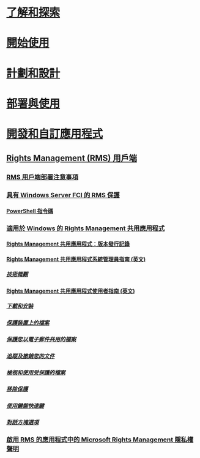 # [了解和探索](/rights-management/understand-explore/azure-rights-management)
# [開始使用](/rights-management/get-started/requirements-azure-rms)
# [計劃和設計](/rights-management/plan-design/deployment-roadmap)
# [部署與使用](/rights-management/deploy-use/activate-service)
# [開發和自訂應用程式](/rights-management/develop/developers-guide)
## [Rights Management (RMS) 用戶端](./use-client.md)
### [RMS 用戶端部署注意事項](./client-deployment-notes.md)
### [具有 Windows Server FCI 的 RMS 保護](./configure-fci.md)
#### [PowerShell 指令碼](./fci-script.md)
### [適用於 Windows 的 Rights Management 共用應用程式](./sharing-app-windows.md)
#### [Rights Management 共用應用程式：版本發行記錄](./sharing-app-version-release-history.md)
#### [Rights Management 共用應用程式系統管理員指南 (英文)](./sharing-app-admin-guide.md)
##### [技術概觀](sharing-app-admin-guide-technical.md)
#### [Rights Management 共用應用程式使用者指南 (英文)](./sharing-app-user-guide.md)
##### [下載和安裝](./install-sharing-app.md)
##### [保護裝置上的檔案](./sharing-app-protect-in-place.md)
##### [保護您以電子郵件共用的檔案](./sharing-app-protect-by-email.md)
##### [追蹤及撤銷您的文件](./sharing-app-track-revoke.md)
##### [檢視和使用受保護的檔案](./sharing-app-view-use-files.md)
##### [移除保護](./sharing-app-remove-protection.md)
##### [使用鍵盤快速鍵](./sharing-app-keyboard-shortcuts.md)
##### [對話方塊選項](./sharing-app-dialog-box.md)
### [啟用 RMS 的應用程式中的 Microsoft Rights Management 隱私權聲明](./privacy-statement-rms-enlightened-applications.md)


<!--HONumber=Apr16_HO3-->


